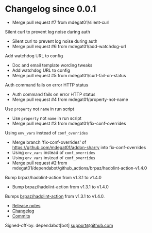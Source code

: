 # Changelog since 0.0.1
- Merge pull request #7 from mdegat01/silent-curl

Silent curl to prevent log noise during auth 
- Silent curl to prevent log noise during auth 
- Merge pull request #6 from mdegat01/add-watchdog-url

Add watchdog URL to config 
- Doc and email template wording tweaks 
- Add watchdog URL to config 
- Merge pull request #5 from mdegat01/curl-fail-on-status

Auth command fails on error HTTP status 
- Auth command fails on error HTTP status 
- Merge pull request #4 from mdegat01/property-not-name

Use `property` not `name` in run script 
- Use `property` not `name` in run script 
- Merge pull request #3 from mdegat01/fix-conf-overrides

Using `env_vars` instead of `conf_overrides` 
- Merge branch 'fix-conf-overrides' of https://github.com/mdegat01/addon-sharry into fix-conf-overrides 
- Using `env_vars` instead of `conf_overrides` 
- Using `env_vars` instead of `conf_overrides` 
- Merge pull request #2 from mdegat01/dependabot/github_actions/brpaz/hadolint-action-v1.4.0

Bump brpaz/hadolint-action from v1.3.1 to v1.4.0 
- Bump brpaz/hadolint-action from v1.3.1 to v1.4.0

Bumps [brpaz/hadolint-action](https://github.com/brpaz/hadolint-action) from v1.3.1 to v1.4.0.
- [Release notes](https://github.com/brpaz/hadolint-action/releases)
- [Changelog](https://github.com/hadolint/hadolint-action/blob/master/.releaserc)
- [Commits](https://github.com/brpaz/hadolint-action/compare/v1.3.1...473e36ba306c199243ffe4f1e652a8b60a8fa296)

Signed-off-by: dependabot[bot] <support@github.com> 
